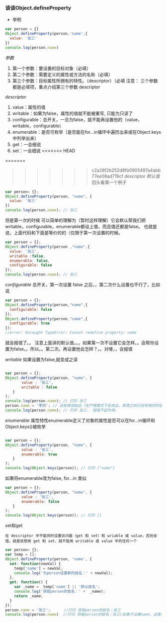
### 谈谈Object.defineProperty
* 举例

```js
var person = {}
Object.defineProperty(person,'name',{
  value: '张三'
})
console.log(person.name)
```
*参数*
  1. 第一个参数：要设置的目标对象（必填）
  2. 第二个参数：需要定义的属性或方法的名称（必填）
  3. 第三个参数：目标属性所拥有的特性。（descriptor）（必填
  注意： 三个参数都是必填项，重点介绍第三个参数 descriptor

*descriptor*
  1. value：属性的值
  2. writable：如果为false，属性的值就不能被重写, 只能为只读了
  3. configurable：总开关，一旦为false，就不能再设置他的（value，writable，configurable）
  4. enumerable：是否可枚举（是否能在for...in循环中遍历出来或在Object.keys中列举出来）
  5. get：一会细说
  6. set：一会细说
<<<<<<< HEAD
  
=======
>>>>>>> c2a28f2b252d8fb0905497a4abb77ee08ad719cf
*descriptor 默认值*
回头看第一个例子

``` js
var person= {};
Object.defineProperty(person, "name", {
  value: '张三'
})
console.log(person.name); // 张三

```

但是第一次的时候 可以简单的理解为（暂时这样理解）它会默认帮我们把writable，configurable，enumerable都设上值，而且值还都是false。
也就是说，上面代码和下面是等价的的（仅限于第一次设置的时候。

```js
var person = {};
Object.defineProperty(person ,"name",{
  value: '张三',
  writable :false,
  enumerable: false,
  configurable: false
});
console.log(person.name); // 张三

```
*configurable*
总开关，第一次设置 false 之后，，第二次什么设置也不行了，比如说

```js
var person = {};
Object.defineProperty(person,"name",{
  configurable: false
});
Object.defineProperty(person,"name",{
  configurable: true
});
//error: Uncaught TypeError: Cannot redefine property: name
```
就会报错了。。
注意上面讲的默认值。。。如果第一次不设置它会怎样。。会帮你设置为false。。所以。。第二次。再设置他会怎样？。。对喽，，会报错

*writable*
如果设置为false,就变成之读

```js

var person = {}; 
Object.defineProperty(person, "name", { 
    　　value : '张三',
    　　writable : false 
　　}
);
console.log(person.name); // 打印 张三
person.name = '李四'; // 没有错误抛出（在严格模式下会抛出，即使之前已经有相同的值）
console.log(person.name); // 打印 张三， 赋值不起作用。

```
*enumerable*
属性特性enumerable定义了对象的属性是否可以在for...in循环和Object.keys()被枚举

```js

var person = {}; 
Object.defineProperty(person, "name", { 
    　　value : '张三',
    　　enumerable: true
　　}
);
console.log(Object.keys(person)); // 打印 ["name"]
```

如果将enumerable改为false, for...in 类似

```js
var person = {}; 
Object.defineProperty(person, "name", { 
    　　value : '张三',
    　　enumerable: false
　　}
);
console.log(Object.keys(person)); // 打印 []

```

set和get

`在 descriptor 中不能同时设置访问器（get 和 set）和 wriable 或 value，否则会错，就是说想用 get 和 set，就不能用 writable 或 value 中的任何一个`
```js
var person= {};
var temp = [];
Object.defineProperty(person, 'name', {
  set: function(newVal) {
    temp['name'] = newVal;
    console.log('为person设置新的姓名：' + newVal);
  },
  get: function() {
    var _name =  temp['name'] || '默认姓名';
    console.log('获取person的姓名：' +  _name);
    return _name;
  }
});
person.name = '张三';      //打印 获取person的姓名：张三
console.log(person.name)  //打印 获取person的姓名：张三(如果不设置name，这里会打印'默认姓名')
```


